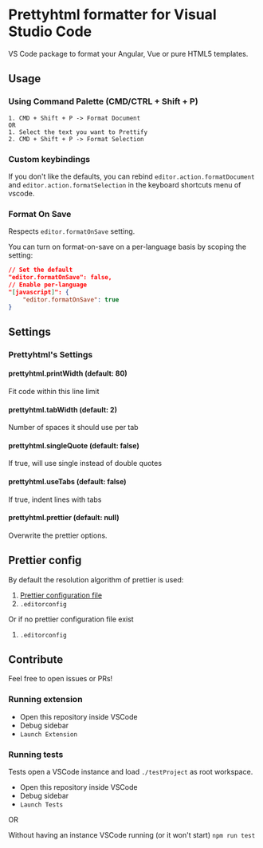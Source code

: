 # Prettyhtml formatter for Visual Studio Code

VS Code package to format your Angular, Vue or pure HTML5 templates.

## Usage

### Using Command Palette (CMD/CTRL + Shift + P)

```
1. CMD + Shift + P -> Format Document
OR
1. Select the text you want to Prettify
2. CMD + Shift + P -> Format Selection
```

### Custom keybindings

If you don't like the defaults, you can rebind `editor.action.formatDocument` and `editor.action.formatSelection` in the keyboard shortcuts menu of vscode.

### Format On Save
Respects `editor.formatOnSave` setting.

You can turn on format-on-save on a per-language basis by scoping the setting:

```json
// Set the default
"editor.formatOnSave": false,
// Enable per-language
"[javascript]": {
    "editor.formatOnSave": true
}
```

## Settings

### Prettyhtml's Settings

#### prettyhtml.printWidth (default: 80)
Fit code within this line limit

#### prettyhtml.tabWidth (default: 2)
Number of spaces it should use per tab

#### prettyhtml.singleQuote (default: false)
If true, will use single instead of double quotes

#### prettyhtml.useTabs (default: false)
If true, indent lines with tabs

#### prettyhtml.prettier (default: null)
Overwrite the prettier options.

## Prettier config
By default the resolution algorithm of prettier is used:
1. [Prettier configuration file](https://prettier.io/docs/en/configuration.html)
1. `.editorconfig`

Or if no prettier configuration file exist
1. `.editorconfig`

## Contribute
Feel free to open issues or PRs!

### Running extension
- Open this repository inside VSCode
- Debug sidebar
- `Launch Extension`

### Running tests
Tests open a VSCode instance and load `./testProject` as root workspace.

- Open this repository inside VSCode
- Debug sidebar
- `Launch Tests`

OR

Without having an instance VSCode running (or it won't start)
`npm run test` 